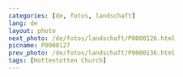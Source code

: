 ```yaml
---
categories: [de, fotos, landschaft]
lang: de
layout: photo
next_photo: /de/fotos/landschaft/P0000126.html
picname: P0000127
prev_photo: /de/fotos/landschaft/P0000136.html
tags: [Hottentotten Church]
---
```

